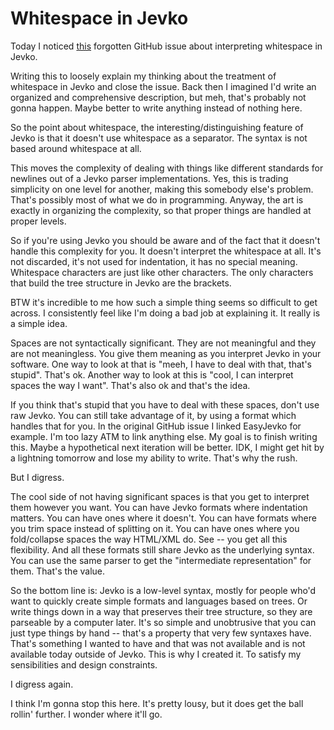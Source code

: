 # Whitespace in Jevko

Today I noticed [this](https://github.com/jevko/specifications/issues/1) forgotten GitHub issue about interpreting whitespace in Jevko.

Writing this to loosely explain my thinking about the treatment of whitespace in Jevko and close the issue. Back then I imagined I'd write an organized and comprehensive description, but meh, that's probably not gonna happen. Maybe better to write anything instead of nothing here.

So the point about whitespace, the interesting/distinguishing feature of Jevko is that it doesn't use whitespace as a separator. The syntax is not based around whitespace at all.

This moves the complexity of dealing with things like different standards for newlines out of a Jevko parser implementations. Yes, this is trading simplicity on one level for another, making this somebody else's problem. That's possibly most of what we do in programming. Anyway, the art is exactly in organizing the complexity, so that proper things are handled at proper levels.

So if you're using Jevko you should be aware and of the fact that it doesn't handle this complexity for you. It doesn't interpret the whitespace at all. It's not discarded, it's not used for indentation, it has no special meaning. Whitespace characters are just like other characters. The only characters that build the tree structure in Jevko are the brackets.

BTW it's incredible to me how such a simple thing seems so difficult to get across. I consistently feel like I'm doing a bad job at explaining it. It really is a simple idea.

Spaces are not syntactically significant. They are not meaningful and they are not meaningless. You give them meaning as you interpret Jevko in your software. One way to look at that is "meeh, I have to deal with that, that's stupid". That's ok. Another way to look at this is "cool, I can interpret spaces the way I want". That's also ok and that's the idea.

If you think that's stupid that you have to deal with these spaces, don't use raw Jevko. You can still take advantage of it, by using a format which handles that for you. In the original GitHub issue I linked EasyJevko for example. I'm too lazy ATM to link anything else. My goal is to finish writing this. Maybe a hypothetical next iteration will be better. IDK, I might get hit by a lightning tomorrow and lose my ability to write. That's why the rush.

But I digress.

The cool side of not having significant spaces is that you get to interpret them however you want. You can have Jevko formats where indentation matters. You can have ones where it doesn't. You can have formats where you trim space instead of splitting on it. You can have ones where you fold/collapse spaces the way HTML/XML do. See -- you get all this flexibility. And all these formats still share Jevko as the underlying syntax. You can use the same parser to get the "intermediate representation" for them. That's the value.

So the bottom line is: Jevko is a low-level syntax, mostly for people who'd want to quickly create simple formats and languages based on trees. Or write things down in a way that preserves their tree structure, so they are parseable by a computer later. It's so simple and unobtrusive that you can just type things by hand -- that's a property that very few syntaxes have. That's something I wanted to have and that was not available and is not available today outside of Jevko. This is why I created it. To satisfy my sensibilities and design constraints.

I digress again.

I think I'm gonna stop this here. It's pretty lousy, but it does get the ball rollin' further. I wonder where it'll go.
